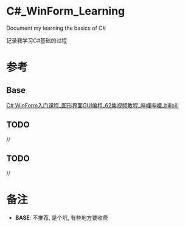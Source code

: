 # C#_WinForm_Learning

Document my learning the basics of C#

记录我学习C#基础的过程



# 参考

## Base

[C# WinForm入门课程_图形界面GUI编程_62集视频教程_哔哩哔哩_bilibili](https://www.bilibili.com/video/BV1d7411F7PG?p=1)

## TODO

//

## TODO

//



# 备注

* __BASE__: 不推荐, 是个坑, 有些地方要收费